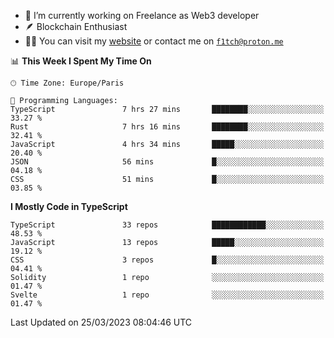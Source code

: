 - 🔭 I’m currently working on Freelance as Web3 developer
- 🪶 Blockchain Enthusiast
- 👨‍💻 You can visit my [website](https://f1tch.xyz) or contact me on [`f1tch@proton.me`](mailto:f1tch@proton.me)

<!--START_SECTION:waka-->
📊 **This Week I Spent My Time On** 

```text
🕑︎ Time Zone: Europe/Paris

💬 Programming Languages: 
TypeScript               7 hrs 27 mins       ████████░░░░░░░░░░░░░░░░░   33.27 % 
Rust                     7 hrs 16 mins       ████████░░░░░░░░░░░░░░░░░   32.41 % 
JavaScript               4 hrs 34 mins       █████░░░░░░░░░░░░░░░░░░░░   20.40 % 
JSON                     56 mins             █░░░░░░░░░░░░░░░░░░░░░░░░   04.18 % 
CSS                      51 mins             █░░░░░░░░░░░░░░░░░░░░░░░░   03.85 % 
```

**I Mostly Code in TypeScript** 

```text
TypeScript               33 repos            ████████████░░░░░░░░░░░░░   48.53 % 
JavaScript               13 repos            █████░░░░░░░░░░░░░░░░░░░░   19.12 % 
CSS                      3 repos             █░░░░░░░░░░░░░░░░░░░░░░░░   04.41 % 
Solidity                 1 repo              ░░░░░░░░░░░░░░░░░░░░░░░░░   01.47 % 
Svelte                   1 repo              ░░░░░░░░░░░░░░░░░░░░░░░░░   01.47 % 
```




 Last Updated on 25/03/2023 08:04:46 UTC
<!--END_SECTION:waka-->
